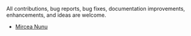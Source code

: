 All contributions, bug reports, bug fixes, documentation improvements, enhancements, and ideas are welcome.

- [Mircea Nunu ](https://github.com/mircea-nunu)
